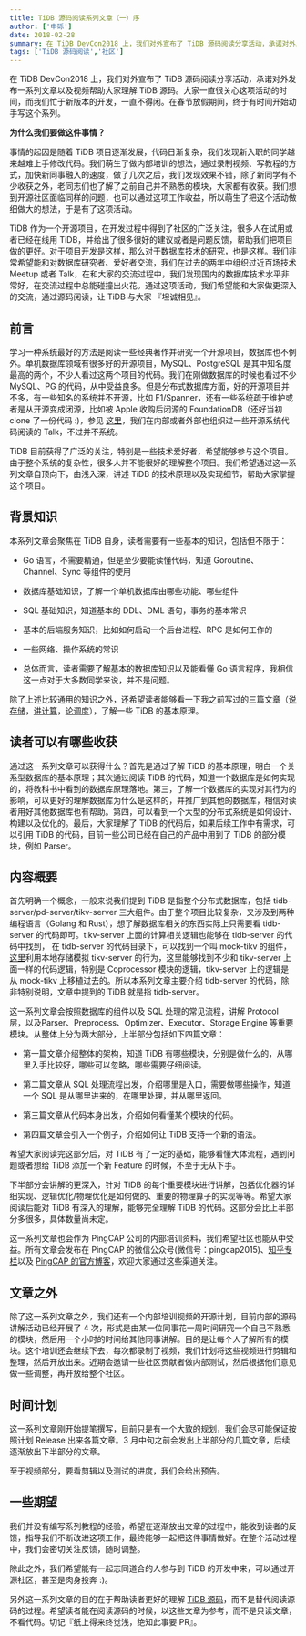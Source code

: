 ```yaml
---
title: TiDB 源码阅读系列文章（一）序
author: ['申砾']
date: 2018-02-28
summary: 在 TiDB DevCon2018 上，我们对外宣布了 TiDB 源码阅读分享活动，承诺对外发布一系列文章以及视频帮助大家理解 TiDB 源码。本文为本系列文章第一篇。
tags: ['TiDB 源码阅读','社区']
---
```


在 TiDB DevCon2018 上，我们对外宣布了 TiDB 源码阅读分享活动，承诺对外发布一系列文章以及视频帮助大家理解 TiDB 源码。大家一直很关心这项活动的时间，而我们忙于新版本的开发，一直不得闲。在春节放假期间，终于有时间开始动手写这个系列。

**为什么我们要做这件事情？** 

事情的起因是随着 TiDB 项目逐渐发展，代码日渐复杂，我们发现新入职的同学越来越难上手修改代码。我们萌生了做内部培训的想法，通过录制视频、写教程的方式，加快新同事融入的速度，做了几次之后，我们发现效果不错，除了新同学有不少收获之外，老同志们也了解了之前自己并不熟悉的模块，大家都有收获。我们想到开源社区面临同样的问题，也可以通过这项工作收益，所以萌生了把这个活动做细做大的想法，于是有了这项活动。

TiDB 作为一个开源项目，在开发过程中得到了社区的广泛关注，很多人在试用或者已经在线用 TiDB，并给出了很多很好的建议或者是问题反馈，帮助我们把项目做的更好。对于项目开发是这样，那么对于数据库技术的研究，也是这样。我们非常希望能和对数据库研究者、爱好者交流，我们在过去的两年中组织过近百场技术 Meetup 或者 Talk，在和大家的交流过程中，我们发现国内的数据库技术水平非常好，在交流过程中总能碰撞出火花。通过这项活动，我们希望能和大家做更深入的交流，通过源码阅读，让 TiDB 与大家 『坦诚相见』。

## 前言

学习一种系统最好的方法是阅读一些经典著作并研究一个开源项目，数据库也不例外。单机数据库领域有很多好的开源项目，MySQL、PostgreSQL 是其中知名度最高的两个，不少人看过这两个项目的代码。我们在刚做数据库的时候也看过不少 MySQL、PG 的代码，从中受益良多。但是分布式数据库方面，好的开源项目并不多，有一些知名的系统并不开源，比如 F1/Spanner，还有一些系统疏于维护或者是从开源变成闭源，比如被 Apple 收购后闭源的 FoundationDB（还好当初 clone 了一份代码 :)，参见 [这里](https://github.com/shenli/sql-layer)，我们在内部或者外部也组织过一些开源系统代码阅读的 Talk，不过并不系统。

TiDB 目前获得了广泛的关注，特别是一些技术爱好者，希望能够参与这个项目。由于整个系统的复杂性，很多人并不能很好的理解整个项目。我们希望通过这一系列文章自顶向下，由浅入深，讲述 TiDB 的技术原理以及实现细节，帮助大家掌握这个项目。

## 背景知识

本系列文章会聚焦在 TiDB 自身，读者需要有一些基本的知识，包括但不限于：

+ Go 语言，不需要精通，但是至少要能读懂代码，知道 Goroutine、Channel、Sync 等组件的使用

+ 数据库基础知识，了解一个单机数据库由哪些功能、哪些组件

+ SQL 基础知识，知道基本的 DDL、DML 语句，事务的基本常识

+ 基本的后端服务知识，比如如何启动一个后台进程、RPC 是如何工作的

+ 一些网络、操作系统的常识

+ 总体而言，读者需要了解基本的数据库知识以及能看懂 Go 语言程序，我相信这一点对于大多数同学来说，并不是问题。

除了上述比较通用的知识之外，还希望读者能够看一下我之前写过的三篇文章（[说存储](https://pingcap.com/blog-cn/tidb-internal-1/)，[讲计算](https://pingcap.com/blog-cn/tidb-internal-2/)，[论调度](https://pingcap.com/blog-cn/tidb-internal-3/)），了解一些 TiDB 的基本原理。

## 读者可以有哪些收获

通过这一系列文章可以获得什么？首先是通过了解 TiDB 的基本原理，明白一个关系型数据库的基本原理；其次通过阅读 TiDB 的代码，知道一个数据库是如何实现的，将教科书中看到的数据库原理落地。第三，了解一个数据库的实现对其行为的影响，可以更好的理解数据库为什么是这样的，并推广到其他的数据库，相信对读者用好其他数据库也有帮助。第四，可以看到一个大型的分布式系统是如何设计、构建以及优化的。最后，大家理解了 TiDB 的代码后，如果后续工作中有需求，可以引用 TiDB 的代码，目前一些公司已经在自己的产品中用到了 TiDB 的部分模块，例如 Parser。

## 内容概要

首先明确一个概念，一般来说我们提到 TiDB 是指整个分布式数据库，包括 tidb-server/pd-server/tikv-server 三大组件。由于整个项目比较复杂，又涉及到两种编程语言（Golang 和 Rust），想了解数据库相关的东西实际上只需要看 tidb-server 的代码即可。tikv-server 上面的计算相关逻辑也能够在 tidb-server 的代码中找到， 在 tidb-server 的代码目录下，可以找到一个叫 mock-tikv 的组件，[这里](https://github.com/pingcap/tidb/tree/source-code/store/mockstore/mocktikv)利用本地存储模拟 tikv-server 的行为，这里能够找到不少和 tikv-server 上面一样的代码逻辑，特别是 Coprocessor 模块的逻辑，tikv-server 上的逻辑是从 mock-tikv 上移植过去的。所以本系列文章主要介绍 tidb-server 的代码，除非特别说明，文章中提到的 TiDB 就是指 tidb-server。

这一系列文章会按照数据库的组件以及 SQL 处理的常见流程，讲解 Protocol 层，以及Parser、Preprocess、Optimizer、Executor、Storage Engine 等重要模块。从整体上分为两大部分，上半部分包括如下四篇文章：

+ 第一篇文章介绍整体的架构，知道 TiDB 有哪些模块，分别是做什么的，从哪里入手比较好，哪些可以忽略，哪些需要仔细阅读。

+ 第二篇文章从 SQL 处理流程出发，介绍哪里是入口，需要做哪些操作，知道一个 SQL 是从哪里进来的，在哪里处理，并从哪里返回。

+ 第三篇文章从代码本身出发，介绍如何看懂某个模块的代码。

+ 第四篇文章会引入一个例子，介绍如何让 TiDB 支持一个新的语法。

希望大家阅读完这部分后，对 TiDB 有了一定的基础，能够看懂大体流程，遇到问题或者想给 TiDB 添加一个新 Feature 的时候，不至于无从下手。

下半部分会讲解的更深入，针对 TiDB 的每个重要模块进行讲解，包括优化器的详细实现、逻辑优化/物理优化是如何做的、重要的物理算子的实现等等。希望大家阅读后能对 TiDB 有深入的理解，能够完全理解 TiDB 的代码。这部分会比上半部分多很多，具体数量尚未定。

这一系列文章也会作为 PingCAP 公司的内部培训资料，我们希望社区也能从中受益。所有文章会发布在 PingCAP 的微信公众号(微信号：pingcap2015)、[知乎专栏](https://zhuanlan.zhihu.com/newsql)以及 [PingCAP 的官方博客](https://pingcap.com/blog-cn/)，欢迎大家通过这些渠道关注。

## 文章之外

除了这一系列文章之外，我们还有一个内部培训视频的开源计划，目前内部的源码讲解活动已经开展了 4 次，形式是由某一位同事花一周时间研究一个自己不熟悉的模块，然后用一个小时的时间给其他同事讲解。目的是让每个人了解所有的模块。这个培训还会继续下去，每次都录制了视频，我们计划将这些视频进行剪辑和整理，然后开放出来。近期会邀请一些社区贡献者做内部测试，然后根据他们意见做一些调整，再开放给整个社区。

## 时间计划

这一系列文章刚开始提笔撰写，目前只是有一个大致的规划，我们会尽可能保证按照计划 Release 出来各篇文章。3 月中旬之前会发出上半部分的几篇文章，后续逐渐放出下半部分的文章。

至于视频部分，要看剪辑以及测试的进度，我们会给出预告。

## 一些期望
我们并没有编写系列教程的经验，希望在逐渐放出文章的过程中，能收到读者的反馈，指导我们不断改进这项工作，最终能够一起把这件事情做好。在整个活动过程中，我们会密切关注反馈，随时调整。

除此之外，我们希望能有一起志同道合的人参与到 TiDB 的开发中来，可以通过开源社区，甚至是肉身投奔 :)。

另外这一系列文章的目的在于帮助读者更好的理解 [TiDB 源码](https://github.com/pingcap/tidb)，而不是替代阅读源码的过程。希望读者能在阅读源码的时候，以这些文章为参考，而不是只读文章，不看代码。切记『纸上得来终觉浅，绝知此事要 PR』。





